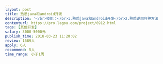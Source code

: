 ```yaml
---                
layout: post       
title: 熟悉java和android开发           
description: '</br>技能：</br>1.熟悉java和android开发</br>2.熟悉逆向各种方法</br>3.熟悉Xposed开发各种插件</br></br>需求：</br>使用Xposed针对whatsapp开发以下的功能：</br>1.给所有人或者某个人收发消息，包括文字信息，图片，链接信息</br>2.发朋友圈，可以发图片，可以发视屏</br>3.使用VPN连接网络，断线需要重连</br>4.批量添加好友</br></br>整个流程为：</br>启动了Xposed的插件以后，开始监听web端发出的指令，收到指令后，插件开始执行指令的动作。可以参考微信的xposed插件相关功能</br>'     
contenturl: https://pro.lagou.com/project/6912.html      
tags: [其他开发]            
salary: 3000-5000元          
publish_time: 2018-03-23 11:20:02         
review: 1589人                   
apply: 6人                   
recommend: 5人                   
time_range: 小于1周              
---                 
```

